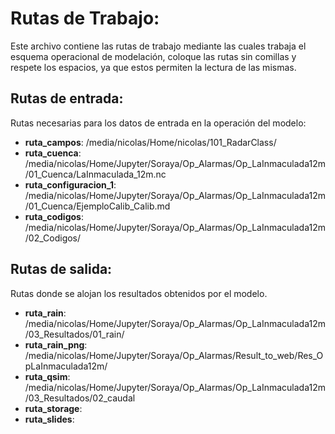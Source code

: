 # Rutas de Trabajo:

Este archivo contiene las rutas de trabajo mediante las cuales trabaja el
esquema operacional de modelación, coloque las rutas sin comillas y respete 
los espacios, ya que estos permiten la lectura de las mismas.

## Rutas de entrada:

Rutas necesarias para los datos de entrada en la operación del modelo:

- **ruta_campos**: /media/nicolas/Home/nicolas/101_RadarClass/
- **ruta_cuenca**: /media/nicolas/Home/Jupyter/Soraya/Op_Alarmas/Op_LaInmaculada12m/01_Cuenca/LaInmaculada_12m.nc
- **ruta_configuracion_1**: /media/nicolas/Home/Jupyter/Soraya/Op_Alarmas/Op_LaInmaculada12m/01_Cuenca/EjemploCalib_Calib.md
- **ruta_codigos**: /media/nicolas/Home/Jupyter/Soraya/Op_Alarmas/Op_LaInmaculada12m/02_Codigos/

## Rutas de salida:

Rutas donde se alojan los resultados obtenidos por el modelo.

- **ruta_rain**: /media/nicolas/Home/Jupyter/Soraya/Op_Alarmas/Op_LaInmaculada12m/03_Resultados/01_rain/
- **ruta_rain_png**: /media/nicolas/Home/Jupyter/Soraya/Op_Alarmas/Result_to_web/Res_OpLaInmaculada12m/
- **ruta_qsim**: /media/nicolas/Home/Jupyter/Soraya/Op_Alarmas/Op_LaInmaculada12m/03_Resultados/02_caudal
- **ruta_storage**:
- **ruta_slides**:
